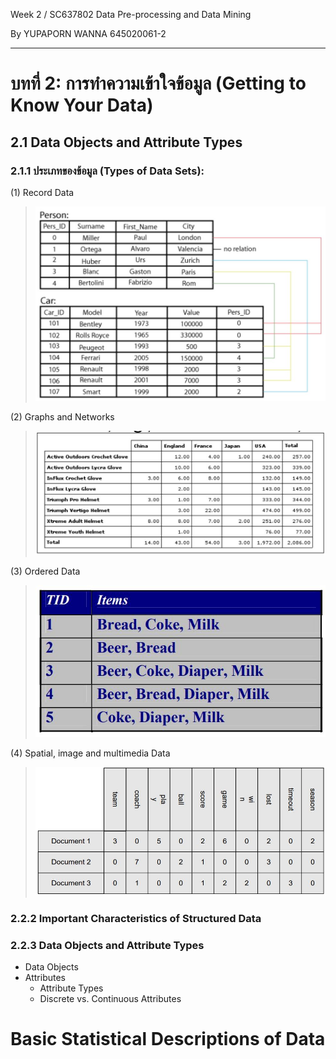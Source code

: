 Week 2 / SC637802 Data Pre-processing and Data Mining

By YUPAPORN WANNA 645020061-2
 
---
# บทที่ 2: การทำความเข้าใจข้อมูล (Getting to Know Your Data) 

## 2.1 Data Objects and Attribute Types
### 2.1.1 ประเภทของข้อมูล (Types of Data Sets): 

(1) Record Data
>![image_Chapter2_0](img/Chapter2_0.jpg)

(2) Graphs and Networks
>![image_Chapter2_1](img/Chapter2_1.jpg)

(3) Ordered Data
>![image_Chapter2_2](img/Chapter2_2.jpg)

(4) Spatial, image and multimedia Data
>![image_Chapter2_3](img/Chapter2_3.jpg)

### 2.2.2 Important Characteristics of Structured Data

### 2.2.3 Data Objects and Attribute Types
- Data Objects
- Attributes
  - Attribute Types 
  - Discrete vs. Continuous Attributes 

# Basic Statistical Descriptions of Data
